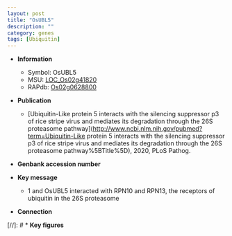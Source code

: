 ```yaml
---
layout: post
title: "OsUBL5"
description: ""
category: genes
tags: [Ubiquitin]
---
```


* **Information**  
    + Symbol: OsUBL5  
    + MSU: [LOC_Os02g41820](http://rice.plantbiology.msu.edu/cgi-bin/ORF_infopage.cgi?orf=LOC_Os02g41820)  
    + RAPdb: [Os02g0628800](http://rapdb.dna.affrc.go.jp/viewer/gbrowse_details/irgsp1?name=Os02g0628800)  

* **Publication**  
    + [Ubiquitin-Like protein 5 interacts with the silencing suppressor p3 of rice stripe virus and mediates its degradation through the 26S proteasome pathway](http://www.ncbi.nlm.nih.gov/pubmed?term=Ubiquitin-Like protein 5 interacts with the silencing suppressor p3 of rice stripe virus and mediates its degradation through the 26S proteasome pathway%5BTitle%5D), 2020, PLoS Pathog.

* **Genbank accession number**  

* **Key message**  
    + 1 and OsUBL5 interacted with RPN10 and RPN13, the receptors of ubiquitin in the 26S proteasome

* **Connection**  

[//]: # * **Key figures**  


